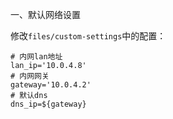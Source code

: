 一、默认网络设置

修改`files/custom-settings`中的配置：

```text
# 内网lan地址
lan_ip='10.0.4.8'
# 内网网关
gateway='10.0.4.2'
# 默认dns
dns_ip=${gateway}
```

